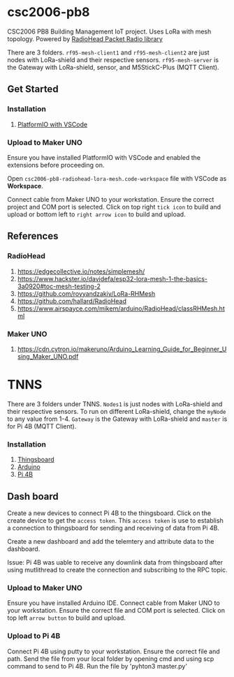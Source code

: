 # csc2006-pb8

CSC2006 PB8 Building Management IoT project. Uses LoRa with mesh topology. Powered by [RadioHead Packet Radio library](https://github.com/hallard/RadioHead)

There are 3 folders. `rf95-mesh-client1` and `rf95-mesh-client2` are just nodes with LoRa-shield and their respective sensors. `rf95-mesh-server` is the Gateway with LoRa-shield, sensor, and M5StickC-Plus (MQTT Client).

## Get Started

### Installation

1. [PlatformIO with VSCode](https://platformio.org/install/ide?install=vscode)

### Upload to Maker UNO

Ensure you have installed PlatformIO with VSCode and enabled the extensions before proceeding on.

Open `csc2006-pb8-radiohead-lora-mesh.code-workspace` file with VSCode as **Workspace**.

Connect cable from Maker UNO to your workstation. Ensure the correct project and COM port is selected. Click on top right `tick icon` to build and upload or bottom left to `right arrow icon` to build and upload.

## References

### RadioHead

1. https://edgecollective.io/notes/simplemesh/
2. https://www.hackster.io/davidefa/esp32-lora-mesh-1-the-basics-3a0920#toc-mesh-testing-2
3. https://github.com/royyandzakiy/LoRa-RHMesh
4. https://github.com/hallard/RadioHead
5. https://www.airspayce.com/mikem/arduino/RadioHead/classRHMesh.html

### Maker UNO

1. https://cdn.cytron.io/makeruno/Arduino_Learning_Guide_for_Beginner_Using_Maker_UNO.pdf


# TNNS

There are 3 folders under TNNS. `Nodes1` is just nodes with LoRa-shield and their respective sensors. To run on different LoRa-shield, change the `myNode` to any value from 1-4. `Gateway` is the Gateway with LoRa-shield and `master` is for Pi 4B (MQTT Client).

### Installation

1. [Thingsboard](https://demo.thingsboard.io/)
2. [Arduino](https://www.arduino.cc/en/software)
3. [Pi 4B](https://www.raspberrypi.com/software/)

## Dash board

Create a new devices to connect Pi 4B to the thingsboard. Click on the create device to get the `access token`. This `access token` is use to establish a connection to thingsboard for sending and receiving of data from Pi 4B. 

Create a new dashboard and add the telemtery and attribute data to the dashboard.

Issue: Pi 4B was uable to receive any downlink data from thingsboard after using mutlithread to create the connection and subscribing to the RPC topic.

### Upload to Maker UNO

Ensure you have installed Arduino IDE.
Connect cable from Maker UNO to your workstation. Ensure the correct file and COM port is selected. Click on top left `arrow button` to build and upload.

### Upload to Pi 4B

Connect Pi 4B using putty to your workstation. Ensure the correct file and path. Send the file from your local folder by opening cmd and using scp command to send to Pi 4B. Run the file by 'pyhton3 master.py'

